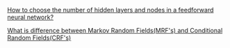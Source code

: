 [How to choose the number of hidden layers and nodes in a feedforward neural network?](https://stats.stackexchange.com/questions/181/how-to-choose-the-number-of-hidden-layers-and-nodes-in-a-feedforward-neural-netw)

[What is difference between Markov Random Fields(MRF's) and Conditional Random Fields(CRF's)](https://datascience.stackexchange.com/questions/9617/what-is-the-relationship-between-markov-random-fields-and-conditional-random-fie)

